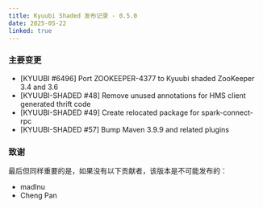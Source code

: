```yaml
---
title: Kyuubi Shaded 发布记录 - 0.5.0
date: 2025-05-22
linked: true
---
```

<!---
  Licensed under the Apache License, Version 2.0 (the "License");
  you may not use this file except in compliance with the License.
  You may obtain a copy of the License at

   http://www.apache.org/licenses/LICENSE-2.0

  Unless required by applicable law or agreed to in writing, software
  distributed under the License is distributed on an "AS IS" BASIS,
  WITHOUT WARRANTIES OR CONDITIONS OF ANY KIND, either express or implied.
  See the License for the specific language governing permissions and
  limitations under the License. See accompanying LICENSE file.
-->

### 主要变更

- [KYUUBI #6496] Port ZOOKEEPER-4377 to Kyuubi shaded ZooKeeper 3.4 and 3.6
- [KYUUBI-SHADED #48] Remove unused annotations for HMS client generated thrift code
- [KYUUBI-SHADED #49] Create relocated package for spark-connect-rpc
- [KYUUBI-SHADED #57] Bump Maven 3.9.9 and related plugins

### 致谢

最后但同样重要的是，如果没有以下贡献者，该版本是不可能发布的：

* madlnu
* Cheng Pan
